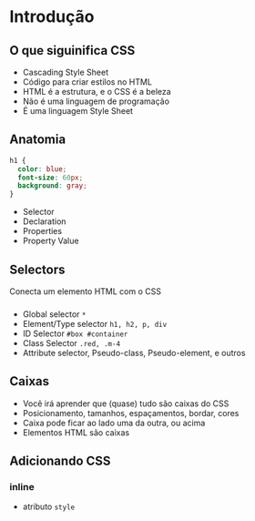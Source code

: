 # Introdução

## O que siguinifica CSS

- Cascading Style Sheet
- Código para criar estilos no HTML
- HTML é a estrutura, e o CSS é a beleza
- Não é uma linguagem de programação
- É uma linguagem Style Sheet

## Anatomia

```css
h1 {
  color: blue;
  font-size: 60px;
  background: gray;
}
```

- Selector
- Declaration
- Properties
- Property Value

## Selectors

Conecta um elemento HTML com o CSS

###

- Global selector `*`
- Element/Type selector `h1, h2, p, div`
- ID Selector `#box #container`
- Class Selector `.red, .m-4`
- Attribute selector, Pseudo-class, Pseudo-element, e outros

## Caixas

- Você irá aprender que (quase) tudo são caixas do CSS
- Posicionamento, tamanhos, espaçamentos, bordar, cores
- Caixa pode ficar ao lado uma da outra, ou acima
- Elementos HTML são caixas

## Adicionando CSS

### inline

- atributo `style`

### <style>

- tag HTML que irá conter o css

### <link>

- arquivo css externo

### @import

- arquivo css externo

## Cascata (Cascading)

A escolha do browser de qual regra aplicar, caso haja muitras regras para o mesmo elemento.

- Seu estilo é lido de cima para baixo

É levado em considreação 3 fatores

1. Origem do estilo
2. Especificidade
3. Importância

### Origem do estilo

inline > tag style > tag link

### Especificidade

É um cálculo matemático, onde, cada tipo de seletor e orim do estilo, possuem valores a serem considerados.

(0). Universal selector, combinators e negation pseudo-class (:not())
(1). Element type selector e pseudo-elements (::before, ::after)
(10). Classes e attributes selectors ([type="radio"])
(100). Id Selector
(1000). Inline

### Regra !important

- Cuidado, evite o uso
- Não é considerado boa prática
- Quebra o fluxo natural da cascata

## At-rules

- Está relacionado ao comportamento do CSS
- Começa com sinal de `@` seguido do identificador e valor

### Exemplos comuns

- @import - incluir um css externo
- @media - regras condicionais para dispositivos
- @font-face - fontes externas
- @keydframes - animation

## Shorthand

- junção de propriedades
- resumido
- légivel

```css
* {
  background: #000 url(images/bg.gif) no-repeat left top;
  font: italic bold 0.8em Arial, sans-serif;
}
```

### Detalhes

- Não irá considerar propriedades anteriores
- Valores não específicados irão assumir o valor padrão
- geralmente, a ordem descrita não importa, mas se houver muitas propriedades com valores semelhantes, poderemos encontrar problemas

### Propriedades que aceitam shorthand

- https://developer.mozilla.org/en-US/docs/Web/CSS/Shorthand_properties

## Funções

- nome seguido de abre e fecha parenteses
- recebe argumentos

### Exemplos

```css
@import url("https://example.com/style.css");

* {
  color: rgb(255, 0, 100);
  width: calc(100% - 10px);
}
```

